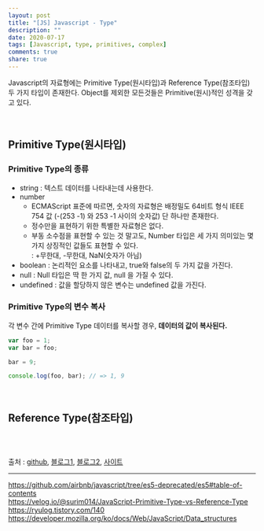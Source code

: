 ```yaml
---
layout: post
title: "[JS] Javascript - Type"
description: ""
date: 2020-07-17
tags: [Javascript, type, primitives, complex]
comments: true
share: true
---
```


Javascript의 자료형에는 Primitive Type(원시타입)과 Reference Type(참조타입) 두 가지 타입이 존재한다.
Object를 제외한 모든것들은 Primitive(원시)적인 성격을 갖고 있다.

<br>

## Primitive Type(원시타입)
### Primitive Type의 종류
* string : 텍스트 데이터를 나타내는데 사용한다.
* number
    - ECMAScript 표준에 따르면, 숫자의 자료형은 배정밀도 64비트 형식 IEEE 754 값 (-(253 -1) 와 253 -1 사이의 숫자값) 단 하나만 존재한다.
    - 정수만을 표현하기 위한 특별한 자료형은 없다.
    - 부동 소수점을 표현할 수 있는 것 말고도, Number 타입은 세 가지 의미있는 몇가지 상징적인 값들도 표현할 수 있다. <br>
    : +무한대, -무한대, NaN(숫자가 아님)
* boolean : 논리적인 요소를 나타내고, true와 false의 두 가지 값을 가진다.
* null : Null 타입은 딱 한 가지 값, null 을 가질 수 있다.
* undefined : 값을 할당하지 않은 변수는 undefined 값을 가진다.


### Primitive Type의 변수 복사
각 변수 간에 Primitive Type 데이터를 복사할 경우, <strong>데이터의 값이 복사된다.</strong>

```javascript
var foo = 1;
var bar = foo;

bar = 9;

console.log(foo, bar); // => 1, 9
```
<br>

## Reference Type(참조타입)

    

<br>


<br>

<p class="reference-txt">출처 : 
    <a href="https://github.com/airbnb/javascript/tree/es5-deprecated/es5#table-of-contents" target="_blankd">github</a>,
    <a href="https://velog.io/@surim014/JavaScript-Primitive-Type-vs-Reference-Type" target="_blankd">블로그1</a>,
    <a href="https://ryulog.tistory.com/140" target="_blankd">블로그2</a>,
    <a href="https://developer.mozilla.org/ko/docs/Web/JavaScript/Data_structures" target="_blankd">사이트</a>
</p>

--- 
https://github.com/airbnb/javascript/tree/es5-deprecated/es5#table-of-contents <br>
https://velog.io/@surim014/JavaScript-Primitive-Type-vs-Reference-Type <br>
https://ryulog.tistory.com/140<br>
https://developer.mozilla.org/ko/docs/Web/JavaScript/Data_structures